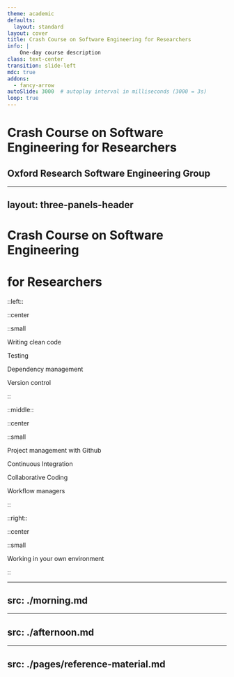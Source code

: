 ```yaml
---
theme: academic
defaults:
  layout: standard
layout: cover
title: Crash Course on Software Engineering for Researchers
info: |
    One-day course description
class: text-center
transition: slide-left
mdc: true
addons:
  - fancy-arrow
autoSlide: 3000  # autoplay interval in milliseconds (3000 = 3s)
loop: true
---
```


# Crash Course on Software Engineering for Researchers

## Oxford Research Software Engineering Group

---
layout: three-panels-header
---

# Crash Course on Software Engineering
# for Researchers

::left::

::center
<Link to="morning" title="Morning session" />

::small

Writing clean code

Testing

Dependency management

Version control

::

::middle::

::center
<Link to="afternoon" title="Afternoon session" />

::small

Project management with Github

Continuous Integration

Collaborative Coding

Workflow managers

::

::right::

::center
<Link to="reference-material" title="Reference material" />

::small

<p>
Working in your own environment
</p>

::

---
src: ./morning.md
---

---
src: ./afternoon.md
---

---
src: ./pages/reference-material.md
---
